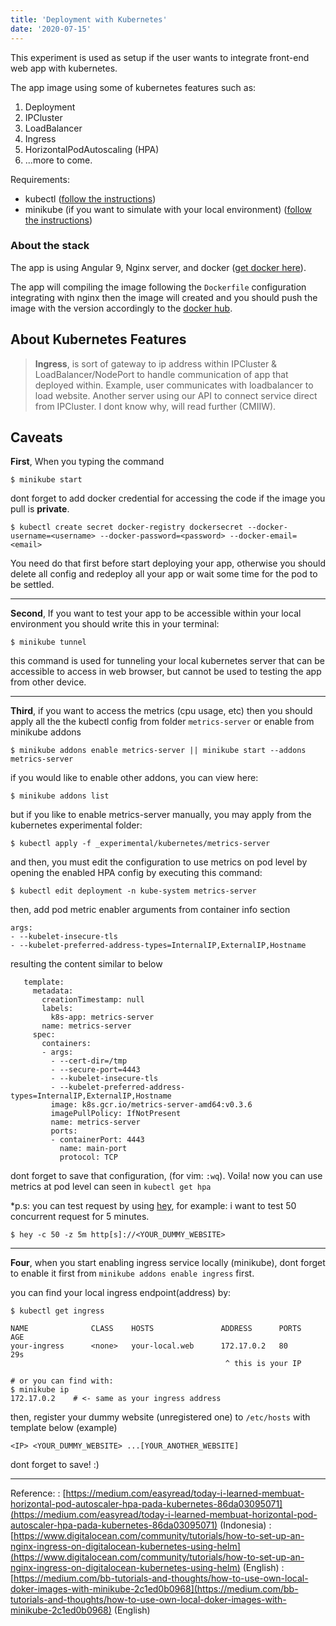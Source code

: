 ```yaml
---
title: 'Deployment with Kubernetes'
date: '2020-07-15'
---
```


This experiment is used as setup if the user wants to integrate front-end web app with kubernetes.

The app image using some of kubernetes features such as:

 1. Deployment
 2. IPCluster
 3. LoadBalancer
 4. Ingress
 5. HorizontalPodAutoscaling (HPA)
 6. ...more to come.

Requirements:
 - kubectl ([follow the instructions](https://kubernetes.io/docs/tasks/tools/install-kubectl/))
 - minikube (if you want to simulate with your local environment) ([follow the instructions](https://kubernetes.io/docs/tasks/tools/install-minikube/))

### About the stack

The app is using Angular 9, Nginx server, and docker ([get docker here](https://docs.docker.com/get-docker/)).

The app will compiling the image following the `Dockerfile` configuration integrating with nginx then the image will created and you should push the image with the version accordingly to the [docker hub](https://hub.docker.com/).

## About Kubernetes Features

> **Ingress**, is sort of gateway to ip address within IPCluster & LoadBalancer/NodePort to handle communication of app that deployed within. Example, user communicates with loadbalancer to load website. Another server using our API to connect service direct from IPCluster. I dont know why, will read further (CMIIW).

## Caveats

**First**, When you typing the command

    $ minikube start

dont forget to add docker credential for accessing the code if the image you pull is **private**.

    $ kubectl create secret docker-registry dockersecret --docker-username=<username> --docker-password=<password> --docker-email=<email>

You need do that first before start deploying your app, otherwise you should delete all config and redeploy all your app or wait some time for the pod to be settled.

---

**Second**, If you want to test your app to be accessible within your local environment you should write this in your terminal:

    $ minikube tunnel

this command is used for tunneling your local kubernetes server that can be accessible to access in web browser, but cannot be used to testing the app from other device.

---

**Third**, if you want to access the metrics (cpu usage, etc) then you should apply all the the kubectl config from folder `metrics-server` or enable from minikube addons

    $ minikube addons enable metrics-server || minikube start --addons metrics-server

if you would like to enable other addons, you can view here:

    $ minikube addons list

but if you like to enable metrics-server manually, you may apply from the kubernetes experimental folder:

    $ kubectl apply -f _experimental/kubernetes/metrics-server

and then, you must edit the configuration to use metrics on pod level by opening the enabled HPA config by executing this command:

    $ kubectl edit deployment -n kube-system metrics-server

then, add pod metric enabler arguments from container info section

    args:  
    - --kubelet-insecure-tls  
    - --kubelet-preferred-address-types=InternalIP,ExternalIP,Hostname

resulting the content similar to below

	   template:
	     metadata:
	       creationTimestamp: null
	       labels:
	         k8s-app: metrics-server
	       name: metrics-server
	     spec:
	       containers:
	       - args:
	         - --cert-dir=/tmp
	         - --secure-port=4443
	         - --kubelet-insecure-tls
	         - --kubelet-preferred-address-types=InternalIP,ExternalIP,Hostname
	         image: k8s.gcr.io/metrics-server-amd64:v0.3.6
	         imagePullPolicy: IfNotPresent
	         name: metrics-server
	         ports:
	         - containerPort: 4443
	           name: main-port
	           protocol: TCP

dont forget to save that configuration, (for vim: `:wq`).
Voila! now you can use metrics at pod level can seen in `kubectl get hpa`

*p.s: you can test request by using [hey](https://github.com/rakyll/hey), for example: i want to test 50 concurrent request for 5 minutes.

    $ hey -c 50 -z 5m http[s]://<YOUR_DUMMY_WEBSITE>

---

**Four**, when you start enabling ingress service locally (minikube), dont forget to enable it first from `minikube addons enable ingress`  first.

you can find your local ingress endpoint(address) by:

    $ kubectl get ingress
    
    NAME              CLASS    HOSTS               ADDRESS      PORTS   AGE
    your-ingress   	  <none>   your-local.web 	   172.17.0.2   80      29s
													^ this is your IP
	
	# or you can find with:
	$ minikube ip
	172.17.0.2    # <- same as your ingress address

then, register your dummy website (unregistered one) to `/etc/hosts` with template below (example)

    <IP> <YOUR_DUMMY_WEBSITE> ...[YOUR_ANOTHER_WEBSITE]
dont forget to save! :)



---



Reference:
: [https://medium.com/easyread/today-i-learned-membuat-horizontal-pod-autoscaler-hpa-pada-kubernetes-86da03095071](https://medium.com/easyread/today-i-learned-membuat-horizontal-pod-autoscaler-hpa-pada-kubernetes-86da03095071) (Indonesia)
: [https://www.digitalocean.com/community/tutorials/how-to-set-up-an-nginx-ingress-on-digitalocean-kubernetes-using-helm](https://www.digitalocean.com/community/tutorials/how-to-set-up-an-nginx-ingress-on-digitalocean-kubernetes-using-helm) (English)
: [https://medium.com/bb-tutorials-and-thoughts/how-to-use-own-local-doker-images-with-minikube-2c1ed0b0968](https://medium.com/bb-tutorials-and-thoughts/how-to-use-own-local-doker-images-with-minikube-2c1ed0b0968) (English)
